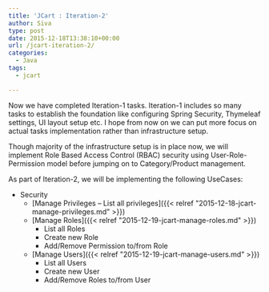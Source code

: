 ```yaml
---
title: 'JCart : Iteration-2'
author: Siva
type: post
date: 2015-12-18T13:38:10+00:00
url: /jcart-iteration-2/
categories:
  - Java
tags:
  - jcart

---
```

Now we have completed Iteration-1 tasks. Iteration-1 includes so many tasks to establish the foundation like configuring Spring Security, Thymeleaf settings, UI layout setup etc. I hope from now on we can put more focus on actual tasks implementation rather than infrastructure setup.

Though majority of the infrastructure setup is in place now, we will implement Role Based Access Control (RBAC) security using User-Role-Permission model before jumping on to Category/Product management.

As part of Iteration-2, we will be implementing the following UseCases:

  * Security 
      * [Manage Privileges – List all privileges]({{< relref "2015-12-18-jcart-manage-privileges.md" >}})
      * [Manage Roles]({{< relref "2015-12-19-jcart-manage-roles.md" >}})
          * List all Roles
          * Create new Role
          * Add/Remove Permission to/from Role
      * [Manage Users]({{< relref "2015-12-19-jcart-manage-users.md" >}})
          * List all Users
          * Create new User
          * Add/Remove Roles to/from User
